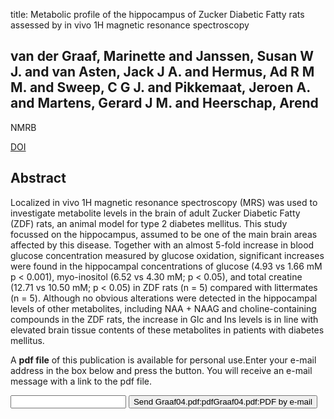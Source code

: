 title: Metabolic profile of the hippocampus of Zucker Diabetic Fatty rats assessed by in vivo 1H magnetic resonance spectroscopy

## van der Graaf, Marinette and Janssen, Susan W J. and van Asten, Jack J A. and Hermus, Ad R M M. and Sweep, C G J. and Pikkemaat, Jeroen A. and Martens, Gerard J M. and Heerschap, Arend
NMRB

<a href="https://doi.org/10.1002/nbm.896">DOI</a>

## Abstract
Localized in vivo 1H magnetic resonance spectroscopy (MRS) was used to investigate metabolite levels in the brain of adult Zucker Diabetic Fatty (ZDF) rats, an animal model for type 2 diabetes mellitus. This study focussed on the hippocampus, assumed to be one of the main brain areas affected by this disease. Together with an almost 5-fold increase in blood glucose concentration measured by glucose oxidation, significant increases were found in the hippocampal concentrations of glucose (4.93 vs 1.66 mM p < 0.001), myo-inositol (6.52 vs 4.30 mM; p < 0.05), and total creatine (12.71 vs 10.50 mM; p < 0.05) in ZDF rats (n = 5) compared with littermates (n = 5). Although no obvious alterations were detected in the hippocampal levels of other metabolites, including NAA + NAAG and choline-containing compounds in the ZDF rats, the increase in Glc and Ins levels is in line with elevated brain tissue contents of these metabolites in patients with diabetes mellitus.

A <b>pdf file</b> of this publication is available for personal use.Enter your e-mail address in the box below and press the button. You will receive an e-mail message with a link to the pdf file.
<form action="sender.php">  <input type="text" name="email">  <input type="submit" value="Send Graaf04.pdf:pdfGraaf04.pdf:PDF by e-mail"></form>